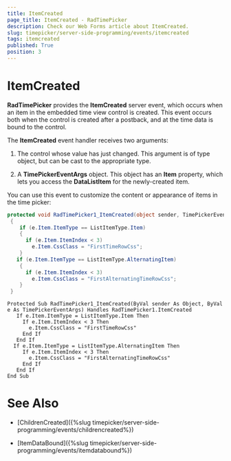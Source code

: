 ```yaml
---
title: ItemCreated
page_title: ItemCreated - RadTimePicker
description: Check our Web Forms article about ItemCreated.
slug: timepicker/server-side-programming/events/itemcreated
tags: itemcreated
published: True
position: 3
---
```


# ItemCreated



**RadTimePicker** provides the **ItemCreated** server event, which occurs when an item in the embedded time view control is created. This event occurs both when the control is created after a postback, and at the time data is bound to the control.

The **ItemCreated** event handler receives two arguments:

1. The control whose value has just changed. This argument is of type object, but can be cast to the appropriate type.

2. A **TimePickerEventArgs** object. This object has an **Item** property, which lets you access the **DataListItem** for the newly-created item.

You can use this event to customize the content or appearance of items in the time picker:



````C#
protected void RadTimePicker1_ItemCreated(object sender, TimePickerEventArgs e)
 {
    if (e.Item.ItemType == ListItemType.Item)
    {
      if (e.Item.ItemIndex < 3)
        e.Item.CssClass = "FirstTimeRowCss";
    }
   if (e.Item.ItemType == ListItemType.AlternatingItem)
    {
      if (e.Item.ItemIndex < 3)
        e.Item.CssClass = "FirstAlternatingTimeRowCss";
    }
 }
````
````VB.NET
Protected Sub RadTimePicker1_ItemCreated(ByVal sender As Object, ByVal e As TimePickerEventArgs) Handles RadTimePicker1.ItemCreated
   If e.Item.ItemType = ListItemType.Item Then
     If e.Item.ItemIndex < 3 Then
       e.Item.CssClass = "FirstTimeRowCss"
     End If
   End If
  If e.Item.ItemType = ListItemType.AlternatingItem Then
     If e.Item.ItemIndex < 3 Then
       e.Item.CssClass = "FirstAlternatingTimeRowCss"
     End If
   End If
End Sub
````


# See Also

 * [ChildrenCreated]({%slug timepicker/server-side-programming/events/childrencreated%})

 * [ItemDataBound]({%slug timepicker/server-side-programming/events/itemdatabound%})

